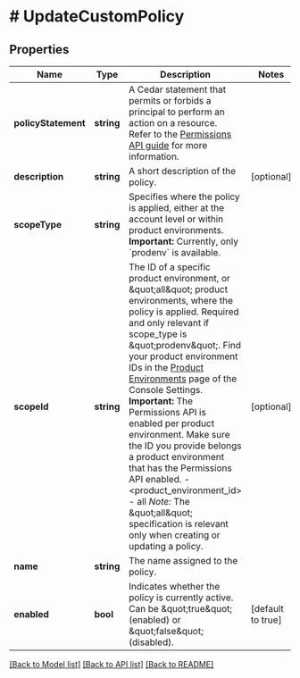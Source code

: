 # # UpdateCustomPolicy

## Properties

| Name        | Type          | Description   | Notes         |
|------------ | ------------- | ------------- | ------------- |
| **policyStatement** | **string** | A Cedar statement that permits or forbids a principal to perform an action on a resource. Refer to the [Permissions API guide](permissions_api_guide) for more information. | |
| **description** | **string** | A short description of the policy. | [optional] |
| **scopeType** | **string** | Specifies where the policy is applied, either at the account level or within product environments.  **Important:** Currently, only &#x60;prodenv&#x60; is available. | |
| **scopeId** | **string** | The ID of a specific product environment, or \&quot;all\&quot; product environments, where the policy is applied. Required and only relevant if scope_type is \&quot;prodenv\&quot;. Find your product environment IDs in the [Product Environments](https://console.cloudinary.com/settings/product-environments) page of the Console Settings.  **Important:** The Permissions API is enabled per product environment. Make sure the ID you provide belongs a product environment that has the Permissions API enabled.  - &lt;product_environment_id&gt;  - all  *Note:* The \&quot;all\&quot; specification is relevant only when creating or updating a policy. | [optional] |
| **name** | **string** | The name assigned to the policy. | |
| **enabled** | **bool** | Indicates whether the policy is currently active. Can be \&quot;true\&quot; (enabled) or \&quot;false\&quot; (disabled). | [default to true] |

[[Back to Model list]](../../README.md#models)
[[Back to API list]](../../README.md#api-endpoints)
[[Back to README]](../../README.md)

